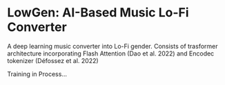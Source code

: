 # LowGen: AI-Based Music Lo-Fi Converter

A deep learning music converter into Lo-Fi gender. Consists of trasformer architecture incorporating Flash Attention (Dao et al. 2022) and Encodec tokenizer (Défossez et al. 2022)

Training in Process...
